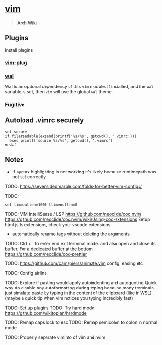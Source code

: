 # [vim](https://www.vim.org/)

> [Arch Wiki](https://wiki.archlinux.org/index.php/Vim)

## Plugins

Install plugins

### [vim-plug](https://github.com/junegunn/vim-plug)

### [wal](../wal)

Wal is an optional dependency of this `vim` module. If installed, and the
`wal` variable is set, then `vim` will use the global `wal` theme.

### Fugitive

## Autoload .vimrc securely

```vim
set secure
if filereadable(expand(printf('%s/%s', getcwd(), '.vimrc')))
  exec printf('source %s/%s', getcwd(), '.vimrc')
endif
```

## Notes

- If syntax highlighting is not working it's likely because runtimepath was
  not set correctly

TODO: <https://sevensidedmarble.com/folds-for-better-vim-configs/>

TODO:

```vim
set timeoutlen=1000 ttimeoutlen=0
```

TODO: VIM IntelliSense / LSP
<https://github.com/neoclide/coc.nvim>
<https://github.com/neoclide/coc.nvim/wiki/Using-coc-extensions>
Setup html js ts extensions, check your vscode extensions

- automatically rename tags without deleting the arguments

TODO: Ctrl + ` to enter end exit terminal mode. and also open and close
its buffer. For a dedicated buffer at the bottom
<https://github.com/neoclide/coc-prettier>

TODO: <https://github.com/camspiers/animate.vim> config, easing etc

TODO: Config airline

TODO:
Explore if pasting would apply autoindenting and autoquoting
Quick way do disable any autoformatting during typing
because many terminals just simulate paste by typing in
the content of the clipboard (like in WSL)
(maybe a quick tip when vim notices you typing incredibly fast)

TODO: Set up plugins
TODO: Try hard mode <https://github.com/wikitopian/hardmode>

TODO: Remap caps lock to esc
TODO: Remap semicolon to colon in normal mode

TODO: Properly separate viminfo of vim and nvim
